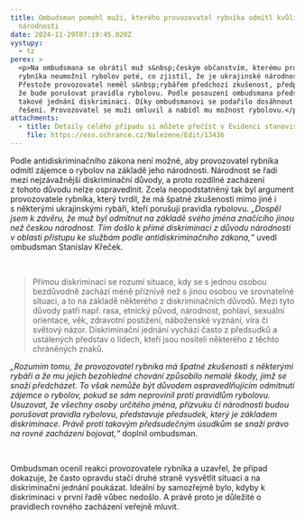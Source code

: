 ```yaml
---
title: Ombudsman pomohl muži, kterého provozovatel rybníka odmítl kvůli jeho
  národnosti
date: 2024-11-29T07:19:45.020Z
vystupy:
  - tz
perex: >
  <p>Na ombudsmana se obrátil muž s&nbsp;českým občanstvím, kterému provozovatel
  rybníka neumožnil rybolov poté, co zjistil, že je ukrajinské národnosti.
  Přestože provozovatel neměl s&nbsp;rybářem předchozí zkušenost, předpokládal,
  že bude porušovat pravidla rybolovu. Podle posouzení ombudsmana představuje
  takové jednání diskriminaci. Díky ombudsmanovi se podařilo dosáhnout smírného
  řešení. Provozovatel se muži omluvil a nabídl mu možnost rybolovu.</p>
attachments:
  - title: Detaily celého případu si můžete přečíst v Evidenci stanovisek ombudsmana
    file: https://eso.ochrance.cz/Nalezene/Edit/13436
---
```

<p>Podle antidiskriminačního zákona není možné, aby provozovatel rybníka odmítl zájemce o rybolov na základě jeho národnosti. Národnost se řadí mezi nejzávažnější diskriminační důvody, a proto rozdílné zacházení z&nbsp;tohoto důvodu nelze ospravedlnit. Zcela neopodstatněný tak byl argument provozovatele rybníka, který tvrdil, že má špatné zkušenosti mimo jiné i s&nbsp;některými ukrajinskými rybáři, kteří porušují pravidla rybolovu. <em>&bdquo;Dospěl jsem k&nbsp;závěru, že muž byl odmítnut na základě svého jména značícího jinou než českou národnost. Tím došlo k&nbsp;přímé diskriminaci z&nbsp;důvodu národnosti v&nbsp;oblasti přístupu ke službám podle antidiskriminačního zákona,&ldquo; </em>uvedl ombudsman Stanislav Křeček.</p>

<p>&nbsp;</p>

<blockquote>
<p>Přímou diskriminací se rozumí situace, kdy se s&nbsp;jednou osobou bezdůvodně zachází méně příznivě než s&nbsp;jinou osobou ve srovnatelné situaci, a to na základě některého z&nbsp;diskriminačních důvodů. Mezi tyto důvody patří např. rasa, etnický původ, národnost, pohlaví, sexuální orientace, věk, zdravotní postižení, náboženské vyznání, víra či světový názor. Diskriminační jednání vychází často z&nbsp;předsudků a ustálených představ o lidech, kteří jsou nositeli některého z&nbsp;těchto chráněných znaků.</p>
</blockquote>

<p><em>&bdquo;Rozumím tomu, že provozovatel rybníka má špatné zkušenosti s některými rybáři a že mu jejich bezohledné chování způsobilo nemalé škody, jimž se snaží předcházet. To však nemůže být důvodem ospravedlňujícím odmítnutí zájemce o rybolov, pokud se sám neprovinil proti pravidlům rybolovu. Usuzovat, že všechny osoby určitého jména, přízvuku či národnosti budou porušovat pravidla rybolovu, představuje předsudek, který je základem diskriminace. Právě proti takovým předsudečným úsudkům se snaží právo na rovné zacházení bojovat,&ldquo;</em> doplnil ombudsman.</p>

<p>&nbsp;</p>

<p>Ombudsman ocenil reakci provozovatele rybníka a uzavřel, že případ dokazuje, že často opravdu stačí druhé straně vysvětlit situaci a na diskriminační jednání poukázat. Ideální by samozřejmě bylo, kdyby k diskriminaci v první řadě vůbec nedošlo. A právě proto je důležité o pravidlech rovného zacházení veřejně mluvit.</p>
